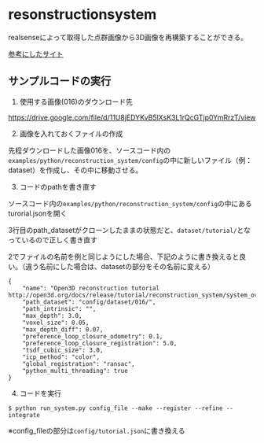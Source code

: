 # resonstructionsystem

realsenseによって取得した点群画像から3D画像を再構築することができる。

[参考にしたサイト](http://www.open3d.org/docs/release/tutorial/reconstruction_system/index.html)

## サンプルコードの実行

1. 使用する画像(016)のダウンロード先

https://drive.google.com/file/d/11U8jEDYKvB5lXsK3L1rQcGTjp0YmRrzT/view

2. 画像を入れておくファイルの作成

先程ダウンロードした画像016を、ソースコード内の`examples/python/reconstruction_system/config`の中に新しいファイル（例：dataset）を作成し、その中に移動させる。

3. コードのpathを書き直す

ソースコード内の`examples/python/reconstruction_system/config`の中にあるturorial.jsonを開く

3行目のpath_datasetがクローンしたままの状態だと、`dataset/tutorial/`となっているので正しく書き直す

2でファイルの名前を例と同じようにした場合、下記のように書き換えると良い。（違う名前にした場合は、datasetの部分をその名前に変える）
```
{
    "name": "Open3D reconstruction tutorial http://open3d.org/docs/release/tutorial/reconstruction_system/system_overview.html",
    "path_dataset": "config/dataset/016/",
    "path_intrinsic": "",
    "max_depth": 3.0,
    "voxel_size": 0.05,
    "max_depth_diff": 0.07,
    "preference_loop_closure_odometry": 0.1,
    "preference_loop_closure_registration": 5.0,
    "tsdf_cubic_size": 3.0,
    "icp_method": "color",
    "global_registration": "ransac",
    "python_multi_threading": true
}
```

4. コードを実行

`$ python run_system.py config_file --make --register --refine --integrate`

※config_fileの部分は`config/tutorial.json`に書き換える

